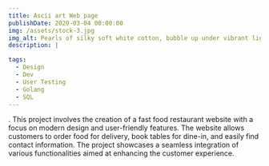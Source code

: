 ```yaml
---
title: Ascii art Web page
publishDate: 2020-03-04 00:00:00
img: /assets/stock-3.jpg
img_alt: Pearls of silky soft white cotton, bubble up under vibrant lighting
description: |

tags:
  - Design
  - Dev
  - User Testing
  - Golang
  - SQL
---
```


. This project involves the creation of a fast food restaurant website with a focus on modern design and user-friendly features. The website allows customers to order food for delivery, book tables for dine-in, and easily find contact information. The project showcases a seamless integration of various functionalities aimed at enhancing the customer experience.
